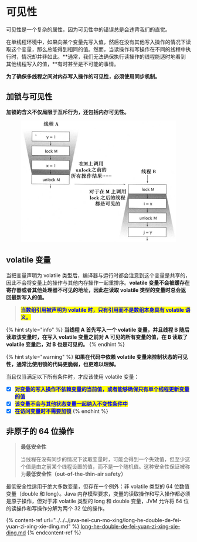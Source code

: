 # 可见性

可见性是一个复杂的属性，因为可见性中的错误总是会违背我们的直觉。

在单线程环境中，如果向某个变量先写入值，然后在没有其他写入操作的情况下读取这个变量，那么总能得到相同的值。然而，当读操作和写操作在不同的线程中执行时，情况却并非如此。**通常，我们无法确保执行读操作的线程能适时地看到其他线程写入的值，**有时甚至是不可能的事情。

**为了确保多线程之间对内存写入操作的可见性，必须使用同步机制。**

## 加锁与可见性

**加锁的含义不仅局限于互斥行为，还包括内存可见性。**

<figure><img src="../../../../../.gitbook/assets/epub_39980425_15.jpg" alt="" width="563"><figcaption></figcaption></figure>

## volatile 变量

当把变量声明为 volatile 类型后，编译器与运行时都会注意到这个变量是共享的，因此不会将变量上的操作与其他内存操作一起重排序。**volatile 变量不会被缓存在寄存器或者其他处理器不可见的地址，因此在读取 volatile 类型的变量时总会返回最新写入的值。**

> <mark style="color:blue;">**当数组引用被声明为 volatile 时，只有引用而不是数组本身具有 volatile 语义。**</mark>

{% hint style="info" %}
**当线程 A 首先写入一个 volatile 变量，并且线程 B 随后读取该变量时，在写入 volatile 变量之前对 A 可见的所有变量的值，在 B 读取了 volatile 变量后，对 B 也是可见的。**
{% endhint %}

{% hint style="warning" %}
**如果在代码中依赖 volatile 变量来控制状态的可见性，通常比使用锁的代码更脆弱，也更难以理解。**

当且仅当满足以下所有条件时，才应该使用 volatile 变量：

* [x] <mark style="color:blue;">**对变量的写入操作不依赖变量的当前值，或者能够确保只有单个线程更新变量的值**</mark>
* [x] <mark style="color:blue;">**该变量不会与其他状态变量一起纳入不变性条件中**</mark>
* [x] <mark style="color:blue;">**在访问变量时不需要加锁**</mark>
{% endhint %}

## **非原子的 64 位操作**

> **最低安全性**
>
> 当线程在没有同步的情况下读取变量时，可能会得到一个失效值，但至少这个值是由之前某个线程设置的值，而不是一个随机值。这种安全性保证被称为**最低安全性（out-of-the-thin-air safety）**

最低安全性适用于绝大多数变量，但存在一个例外：非 volatile 类型的 64 位数值变量（double 和 long）。Java 内存模型要求，变量的读取操作和写入操作都必须是原子操作，但对于非 volatile 类型的 long 和 double 变量，JVM 允许将 64 位的读操作和写操作分解为两个 32 位的操作。

{% content-ref url="../../../java-nei-cun-mo-xing/long-he-double-de-fei-yuan-zi-xing-xie-ding.md" %}
[long-he-double-de-fei-yuan-zi-xing-xie-ding.md](../../../java-nei-cun-mo-xing/long-he-double-de-fei-yuan-zi-xing-xie-ding.md)
{% endcontent-ref %}
